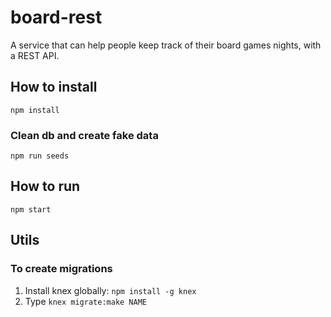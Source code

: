 # board-rest
A service that can help people keep track of their board games nights, with a REST API.

## How to install
`npm install`

### Clean db and create fake data
`npm run seeds`


## How to run
`npm start`

## Utils
### To create migrations
1. Install knex globally: `npm install -g knex`
2. Type `knex migrate:make NAME`